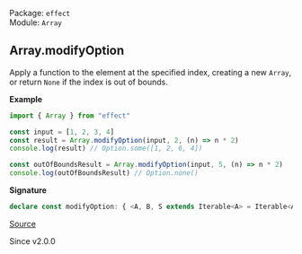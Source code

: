 Package: `effect`<br />
Module: `Array`<br />

## Array.modifyOption

Apply a function to the element at the specified index, creating a new `Array`,
or return `None` if the index is out of bounds.

**Example**

```ts
import { Array } from "effect"

const input = [1, 2, 3, 4]
const result = Array.modifyOption(input, 2, (n) => n * 2)
console.log(result) // Option.some([1, 2, 6, 4])

const outOfBoundsResult = Array.modifyOption(input, 5, (n) => n * 2)
console.log(outOfBoundsResult) // Option.none()
```

**Signature**

```ts
declare const modifyOption: { <A, B, S extends Iterable<A> = Iterable<A>>(i: number, f: (a: ReadonlyArray.Infer<S>) => B): (self: S) => Option.Option<ReadonlyArray.With<S, ReadonlyArray.Infer<S> | B>>; <A, B, S extends Iterable<A> = Iterable<A>>(self: S, i: number, f: (a: ReadonlyArray.Infer<S>) => B): Option.Option<ReadonlyArray.With<S, ReadonlyArray.Infer<S> | B>>; }
```

[Source](https://github.com/Effect-TS/effect/tree/main/packages/effect/src/Array.ts#L1290)

Since v2.0.0